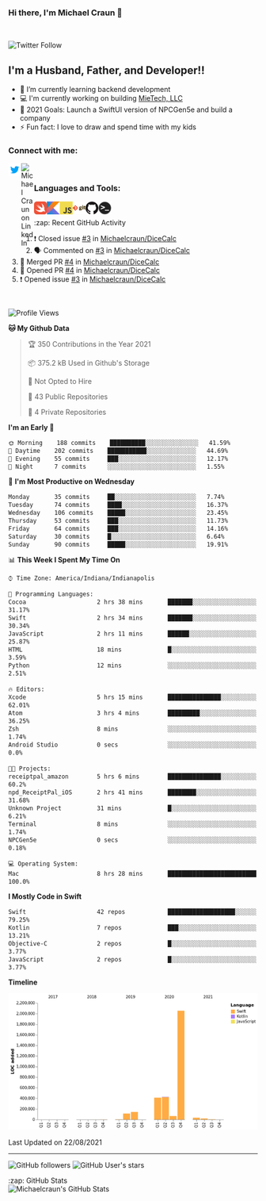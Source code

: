 ### Hi there, I'm Michael Craun 👋 

<br />

![Twitter Follow](https://img.shields.io/twitter/follow/opkurix?style=social)

## I'm a Husband, Father, and Developer!!

- 🌱 I’m currently learning backend development
- 💻 I'm currently working on building [MieTech, LLC](https://github.com/mietechnologies)
- 🥅 2021 Goals: Launch a SwiftUI version of NPCGen5e and build a company
- ⚡ Fun fact: I love to draw and spend time with my kids

### Connect with me:

[<img align="left" alt="Michael Craun on Twitter" width="26px" src="https://raw.githubusercontent.com/github/explore/80688e429a7d4ef2fca1e82350fe8e3517d3494d/topics/twitter/twitter.png" />][twitter]
[<img align="left" alt="Michael Craun on LinkedIn" width="26px" src="https://cdn.jsdelivr.net/npm/simple-icons@v3/icons/linkedin.svg" />][linkedin]

<br />

### Languages and Tools:

[<img align="left" alt="Swift" width="26px" src="https://raw.githubusercontent.com/github/explore/80688e429a7d4ef2fca1e82350fe8e3517d3494d/topics/swift/swift.png" />][swift]
[<img align="left" alt="Kotlin" width="26px" src="https://raw.githubusercontent.com/github/explore/80688e429a7d4ef2fca1e82350fe8e3517d3494d/topics/kotlin/kotlin.png" />][kotlin]
[<img align="left" alt="JavaScript" width="26px" src="https://raw.githubusercontent.com/github/explore/80688e429a7d4ef2fca1e82350fe8e3517d3494d/topics/javascript/javascript.png" />][javascript]
[<img align="left" alt="Git" width="26px" src="https://raw.githubusercontent.com/github/explore/80688e429a7d4ef2fca1e82350fe8e3517d3494d/topics/git/git.png" />]([])
[<img align="left" alt="GitHub" width="26px" src="https://raw.githubusercontent.com/github/explore/78df643247d429f6cc873026c0622819ad797942/topics/github/github.png" />][github]
[<img align="left" alt="Terminal" width="26px" src="https://raw.githubusercontent.com/github/explore/80688e429a7d4ef2fca1e82350fe8e3517d3494d/topics/terminal/terminal.png" />][terminal]

<br />
<br />

<summary>:zap: Recent GitHub Activity</summary>
  
<!--START_SECTION:activity-->
1. ❗️ Closed issue [#3](https://github.com/Michaelcraun/DiceCalc/issues/3) in [Michaelcraun/DiceCalc](https://github.com/Michaelcraun/DiceCalc)
2. 🗣 Commented on [#3](https://github.com/Michaelcraun/DiceCalc/issues/3) in [Michaelcraun/DiceCalc](https://github.com/Michaelcraun/DiceCalc)
3. 🎉 Merged PR [#4](https://github.com/Michaelcraun/DiceCalc/pull/4) in [Michaelcraun/DiceCalc](https://github.com/Michaelcraun/DiceCalc)
4. 💪 Opened PR [#4](https://github.com/Michaelcraun/DiceCalc/pull/4) in [Michaelcraun/DiceCalc](https://github.com/Michaelcraun/DiceCalc)
5. ❗️ Opened issue [#3](https://github.com/Michaelcraun/DiceCalc/issues/3) in [Michaelcraun/DiceCalc](https://github.com/Michaelcraun/DiceCalc)
<!--END_SECTION:activity-->
  
<br />
  
<!--START_SECTION:waka-->
![Profile Views](http://img.shields.io/badge/Profile%20Views-105-blue)

**🐱 My Github Data** 

> 🏆 350 Contributions in the Year 2021
 > 
> 📦 375.2 kB Used in Github's Storage 
 > 
> 🚫 Not Opted to Hire
 > 
> 📜 43 Public Repositories 
 > 
> 🔑 4 Private Repositories  
 > 
**I'm an Early 🐤** 

```text
🌞 Morning    188 commits    ██████████░░░░░░░░░░░░░░░   41.59% 
🌆 Daytime    202 commits    ███████████░░░░░░░░░░░░░░   44.69% 
🌃 Evening    55 commits     ███░░░░░░░░░░░░░░░░░░░░░░   12.17% 
🌙 Night      7 commits      ░░░░░░░░░░░░░░░░░░░░░░░░░   1.55%

```
📅 **I'm Most Productive on Wednesday** 

```text
Monday       35 commits     ██░░░░░░░░░░░░░░░░░░░░░░░   7.74% 
Tuesday      74 commits     ████░░░░░░░░░░░░░░░░░░░░░   16.37% 
Wednesday    106 commits    █████░░░░░░░░░░░░░░░░░░░░   23.45% 
Thursday     53 commits     ███░░░░░░░░░░░░░░░░░░░░░░   11.73% 
Friday       64 commits     ███░░░░░░░░░░░░░░░░░░░░░░   14.16% 
Saturday     30 commits     █░░░░░░░░░░░░░░░░░░░░░░░░   6.64% 
Sunday       90 commits     █████░░░░░░░░░░░░░░░░░░░░   19.91%

```


📊 **This Week I Spent My Time On** 

```text
⌚︎ Time Zone: America/Indiana/Indianapolis

💬 Programming Languages: 
Cocoa                    2 hrs 38 mins       ███████░░░░░░░░░░░░░░░░░░   31.17% 
Swift                    2 hrs 34 mins       ███████░░░░░░░░░░░░░░░░░░   30.34% 
JavaScript               2 hrs 11 mins       ██████░░░░░░░░░░░░░░░░░░░   25.87% 
HTML                     18 mins             █░░░░░░░░░░░░░░░░░░░░░░░░   3.59% 
Python                   12 mins             ░░░░░░░░░░░░░░░░░░░░░░░░░   2.51%

🔥 Editors: 
Xcode                    5 hrs 15 mins       ███████████████░░░░░░░░░░   62.01% 
Atom                     3 hrs 4 mins        █████████░░░░░░░░░░░░░░░░   36.25% 
Zsh                      8 mins              ░░░░░░░░░░░░░░░░░░░░░░░░░   1.74% 
Android Studio           0 secs              ░░░░░░░░░░░░░░░░░░░░░░░░░   0.0%

🐱‍💻 Projects: 
receiptpal_amazon        5 hrs 6 mins        ███████████████░░░░░░░░░░   60.2% 
npd_ReceiptPal_iOS       2 hrs 41 mins       ████████░░░░░░░░░░░░░░░░░   31.68% 
Unknown Project          31 mins             █░░░░░░░░░░░░░░░░░░░░░░░░   6.21% 
Terminal                 8 mins              ░░░░░░░░░░░░░░░░░░░░░░░░░   1.74% 
NPCGen5e                 0 secs              ░░░░░░░░░░░░░░░░░░░░░░░░░   0.18%

💻 Operating System: 
Mac                      8 hrs 28 mins       █████████████████████████   100.0%

```

**I Mostly Code in Swift** 

```text
Swift                    42 repos            ███████████████████░░░░░░   79.25% 
Kotlin                   7 repos             ███░░░░░░░░░░░░░░░░░░░░░░   13.21% 
Objective-C              2 repos             █░░░░░░░░░░░░░░░░░░░░░░░░   3.77% 
JavaScript               2 repos             █░░░░░░░░░░░░░░░░░░░░░░░░   3.77%

```


**Timeline**

![Chart not found](https://raw.githubusercontent.com/Michaelcraun/Michaelcraun/main/charts/bar_graph.png) 


 Last Updated on 22/08/2021
<!--END_SECTION:waka-->

---
  
![GitHub followers](https://img.shields.io/github/followers/Michaelcraun?style=social)
![GitHub User's stars](https://img.shields.io/github/stars/Michaelcraun?style=social)
  
<summary>:zap: GitHub Stats</summary>

<img align="left" alt="Michaelcraun's GitHub Stats" src="https://github-readme-stats-8frbydxfs-michaelcraun.vercel.app/api?username=Michaelcraun" />

[twitter]: https://twitter.com/opkurix
[linkedin]: https://linkedin.com/in/michael-craun
[swift]: https://developer.apple.com/swift/
[kotlin]: https://kotlinlang.org
[javascript]: https://www.javascript.com
[github]: https://github.com/
[terminal]: https://en.wikipedia.org/wiki/Terminal_(macOS)
